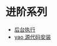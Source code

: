 # 进阶系列

- [后台执行](%E5%90%8E%E5%8F%B0%E6%89%A7%E8%A1%8C.md)
- [yao 源代码安装](yao%E6%BA%90%E4%BB%A3%E7%A0%81%E5%AE%89%E8%A3%85.md)
